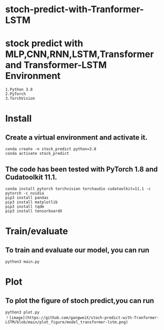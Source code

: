 # stoch-predict-with-Tranformer-LSTM
stock predict with MLP,CNN,RNN,LSTM,Transformer and Transformer-LSTM  
Environment
============
    1.Python 3.8  
    2.PyTorch  
    3.TorchVision
Install  
============
Create a virtual environment and activate it.  
-------------
    conda create -n stock_predict python=3.8  
    conda activate stock_predict  
The code has been tested with PyTorch 1.8 and Cudatoolkit 11.1.  
----------------------
    conda install pytorch torchvision torchaudio cudatoolkit=11.1 -c pytorch -c nvidia  
    pip3 install pandas  
    pip3 install matplotlib  
    pip3 install tqdm  
    pip3 install tensorboardX  
Train/evaluate
=============
To train and evaluate our model, you can run  
---------------
    python3 main.py
Plot
======
To plot the figure of stoch predict,you can run  
------------
    python3 plot.py  
    ！[image](https://github.com/gangweiX/stoch-predict-with-Tranformer-LSTM/blob/main/plot_figure/model_transformer-lstm.png)  
    
    
